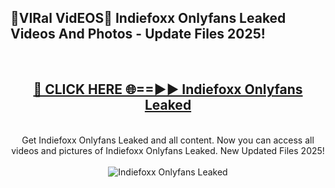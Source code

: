 <h2>🔴VIRal VidEOS🔴 Indiefoxx Onlyfans Leaked Videos And Photos - Update Files 2025!</h2>
<br>
<div align="center">
<h2><a href="https://virallinks.top/odZfE0" rel="nofollow">🔴 CLICK HERE 🌐==►► Indiefoxx Onlyfans Leaked</a></h2>
<br>
Get Indiefoxx Onlyfans Leaked and all content. Now you can access all videos and pictures of Indiefoxx Onlyfans Leaked. New Updated Files 2025!
<br>
<br>
<a href="https://virallinks.top/odZfE0" rel="nofollow" data-target="animated-image.originalLink"><img src="https://i.imgur.com/dJHk4Zq.gif)" alt="Indiefoxx Onlyfans Leaked" style="max-width: 100%; display: inline-block;" data-target="animated-image.originalImage"></a>
</div>
<br>
